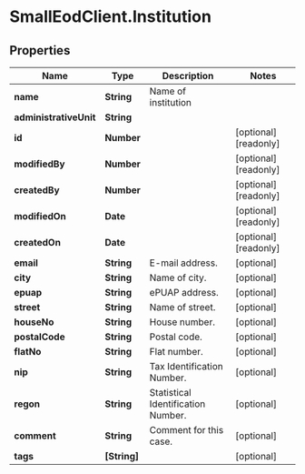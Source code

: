 # SmallEodClient.Institution

## Properties

Name | Type | Description | Notes
------------ | ------------- | ------------- | -------------
**name** | **String** | Name of institution | 
**administrativeUnit** | **String** |  | 
**id** | **Number** |  | [optional] [readonly] 
**modifiedBy** | **Number** |  | [optional] [readonly] 
**createdBy** | **Number** |  | [optional] [readonly] 
**modifiedOn** | **Date** |  | [optional] [readonly] 
**createdOn** | **Date** |  | [optional] [readonly] 
**email** | **String** | E-mail address. | [optional] 
**city** | **String** | Name of city. | [optional] 
**epuap** | **String** | ePUAP address. | [optional] 
**street** | **String** | Name of street. | [optional] 
**houseNo** | **String** | House number. | [optional] 
**postalCode** | **String** | Postal code. | [optional] 
**flatNo** | **String** | Flat number. | [optional] 
**nip** | **String** | Tax Identification Number. | [optional] 
**regon** | **String** | Statistical Identification Number. | [optional] 
**comment** | **String** | Comment for this case. | [optional] 
**tags** | **[String]** |  | [optional] 


